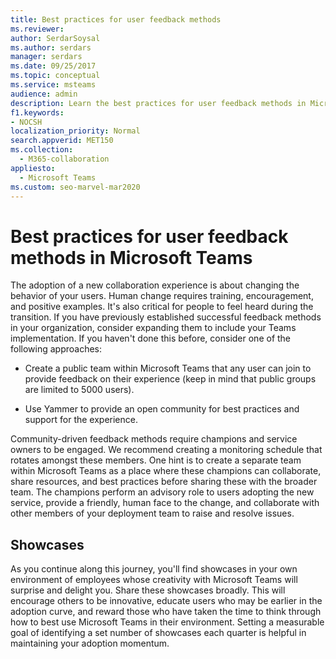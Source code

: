 ```yaml
---
title: Best practices for user feedback methods
ms.reviewer: 
author: SerdarSoysal
ms.author: serdars
manager: serdars
ms.date: 09/25/2017
ms.topic: conceptual
ms.service: msteams
audience: admin
description: Learn the best practices for user feedback methods in Microsoft Teams to ensure the best team experience possible.
f1.keywords:
- NOCSH
localization_priority: Normal
search.appverid: MET150
ms.collection: 
  - M365-collaboration
appliesto: 
  - Microsoft Teams
ms.custom: seo-marvel-mar2020
---
```


# Best practices for user feedback methods in Microsoft Teams

The adoption of a new collaboration experience is about changing the behavior of your users. Human change requires training, encouragement, and positive examples. It's also critical for people to feel heard during the transition. If you have previously established successful feedback methods in your organization, consider expanding them to include your Teams implementation. If you haven't done this before, consider one of the following approaches:

- Create a public team within Microsoft Teams that any user can join to provide feedback on their experience (keep in mind that public groups are limited to 5000 users).

- Use Yammer to provide an open community for best practices and support for the experience.

Community-driven feedback methods require champions and service owners to be engaged. We recommend creating a monitoring schedule that rotates amongst these members. One hint is to create a separate team within Microsoft Teams as a place where these champions can collaborate, share resources, and best practices before sharing these with the broader team. The champions perform an advisory role to users adopting the new service, provide a friendly, human face to the change, and collaborate with other members of your deployment team to raise and resolve issues.

## Showcases

As you continue along this journey, you'll find showcases in your own environment of employees whose creativity with Microsoft Teams will surprise and delight you. Share these showcases broadly. This will encourage others to be innovative, educate users who may be earlier in the adoption curve, and reward those who have taken the time to think through how to best use Microsoft Teams in their environment. Setting a measurable goal of identifying a set number of showcases each quarter is helpful in maintaining your adoption momentum.
